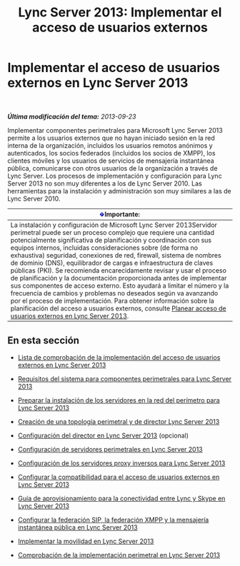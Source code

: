 ﻿---
title: 'Lync Server 2013: Implementar el acceso de usuarios externos'
TOCTitle: Implementar el acceso de usuarios externos
ms:assetid: d40c9574-c16b-4fe6-b848-21ae0b7e4f0e
ms:mtpsurl: https://technet.microsoft.com/es-es/library/Gg398918(v=OCS.15)
ms:contentKeyID: 48276776
ms.date: 01/07/2017
mtps_version: v=OCS.15
ms.translationtype: HT
---

# Implementar el acceso de usuarios externos en Lync Server 2013

 

_**Última modificación del tema:** 2013-09-23_

Implementar componentes perimetrales para Microsoft Lync Server 2013 permite a los usuarios externos que no hayan iniciado sesión en la red interna de la organización, incluidos los usuarios remotos anónimos y autenticados, los socios federados (incluidos los socios de XMPP), los clientes móviles y los usuarios de servicios de mensajería instantánea pública, comunicarse con otros usuarios de la organización a través de Lync Server. Los procesos de implementación y configuración para Lync Server 2013 no son muy diferentes a los de Lync Server 2010. Las herramientas para la instalación y administración son muy similares a las de Lync Server 2010.

<table>
<thead>
<tr class="header">
<th><img src="images/Gg425917.important(OCS.15).gif" title="important" alt="important" />Importante:</th>
</tr>
</thead>
<tbody>
<tr class="odd">
<td>La instalación y configuración de Microsoft Lync Server 2013Servidor perimetral puede ser un proceso complejo que requiere una cantidad potencialmente significativa de planificación y coordinación con sus equipos internos, incluidas consideraciones sobre (de forma no exhaustiva) seguridad, conexiones de red, firewall, sistema de nombres de dominio (DNS), equilibrador de cargas e infraestructura de claves públicas (PKI). Se recomienda encarecidamente revisar y usar el proceso de planificación y la documentación proporcionada antes de implementar sus componentes de acceso externo. Esto ayudará a limitar el número y la frecuencia de cambios y problemas no deseados según va avanzando por el proceso de implementación. Para obtener información sobre la planificación del acceso a usuarios externos, consulte <a href="lync-server-2013-planning-for-external-user-access.md">Planear acceso de usuarios externos en Lync Server 2013</a>.</td>
</tr>
</tbody>
</table>


## En esta sección

  - [Lista de comprobación de la implementación del acceso de usuarios externos en Lync Server 2013](lync-server-2013-deployment-checklist-for-external-user-access.md)

  - [Requisitos del sistema para componentes perimetrales para Lync Server 2013](lync-server-2013-system-requirements-for-external-user-access-components.md)

  - [Preparar la instalación de los servidores en la red del perímetro para Lync Server 2013](lync-server-2013-preparing-for-installation-of-servers-in-the-perimeter-network.md)

  - [Creación de una topología perimetral y de director Lync Server 2013](lync-server-2013-building-an-edge-and-director-topology.md)

  - [Configuración del director en Lync Server 2013](lync-server-2013-setting-up-the-director.md) (opcional)

  - [Configuración de servidores perimetrales en Lync Server 2013](lync-server-2013-setting-up-edge-servers.md)

  - [Configuración de los servidores proxy inversos para Lync Server 2013](lync-server-2013-setting-up-reverse-proxy-servers.md)

  - [Configurar la compatibilidad para el acceso de usuarios externos en Lync Server 2013](lync-server-2013-configuring-support-for-external-user-access.md)

  - [Guía de aprovisionamiento para la conectividad entre Lync y Skype en Lync Server 2013](lync-server-2013-provisioning-guide-for-lync-skype-connectivity.md)

  - [Configurar la federación SIP, la federación XMPP y la mensajería instantánea pública en Lync Server 2013](lync-server-2013-configuring-sip-federation-xmpp-federation-and-public-instant-messaging.md)

  - [Implementar la movilidad en Lync Server 2013](lync-server-2013-deploying-mobility.md)

  - [Comprobación de la implementación perimetral en Lync Server 2013](lync-server-2013-verifying-your-edge-deployment.md)

